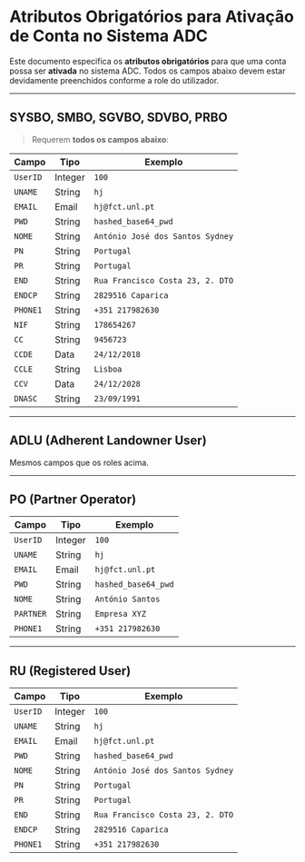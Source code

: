 # Atributos Obrigatórios para Ativação de Conta no Sistema ADC

Este documento especifica os **atributos obrigatórios** para que uma conta possa ser **ativada** no sistema ADC. Todos os campos abaixo devem estar devidamente preenchidos conforme a role do utilizador.

---

## SYSBO, SMBO, SGVBO, SDVBO, PRBO

> Requerem **todos os campos abaixo**:

| Campo     | Tipo     | Exemplo                             |
|-----------|----------|-------------------------------------|
| `UserID`  | Integer  | `100`                               |
| `UNAME`   | String   | `hj`                                |
| `EMAIL`   | Email    | `hj@fct.unl.pt`                     |
| `PWD`     | String   | `hashed_base64_pwd`                 |
| `NOME`    | String   | `António José dos Santos Sydney`    |
| `PN`      | String   | `Portugal`                          |
| `PR`      | String   | `Portugal`                          |
| `END`     | String   | `Rua Francisco Costa 23, 2. DTO`    |
| `ENDCP`   | String   | `2829516 Caparica`                  |
| `PHONE1`  | String   | `+351 217982630`                    |
| `NIF`     | String   | `178654267`                         |
| `CC`      | String   | `9456723`                           |
| `CCDE`    | Data     | `24/12/2018`                        |
| `CCLE`    | String   | `Lisboa`                            |
| `CCV`     | Data     | `24/12/2028`                        |
| `DNASC`   | String   | `23/09/1991`                        |

---

## ADLU (Adherent Landowner User)

Mesmos campos que os roles acima.

---

## PO (Partner Operator)

| Campo     | Tipo     | Exemplo               |
|-----------|----------|------------------------|
| `UserID`  | Integer  | `100`                 |
| `UNAME`   | String   | `hj`                  |
| `EMAIL`   | Email    | `hj@fct.unl.pt`       |
| `PWD`     | String   | `hashed_base64_pwd`   |
| `NOME`    | String   | `António Santos`      |
| `PARTNER` | String   | `Empresa XYZ`         |
| `PHONE1`  | String   | `+351 217982630`      |

---

## RU (Registered User)

| Campo     | Tipo     | Exemplo                             |
|-----------|----------|-------------------------------------|
| `UserID`  | Integer  | `100`                               |
| `UNAME`   | String   | `hj`                                |
| `EMAIL`   | Email    | `hj@fct.unl.pt`                     |
| `PWD`     | String   | `hashed_base64_pwd`                 |
| `NOME`    | String   | `António José dos Santos Sydney`    |
| `PN`      | String   | `Portugal`                          |
| `PR`      | String   | `Portugal`                          |
| `END`     | String   | `Rua Francisco Costa 23, 2. DTO`    |
| `ENDCP`   | String   | `2829516 Caparica`                  |
| `PHONE1`  | String   | `+351 217982630`                    |
